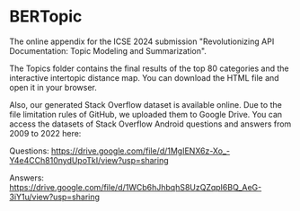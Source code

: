 # BERTopic

The online appendix for the ICSE 2024 submission "Revolutionizing API Documentation: Topic Modeling and Summarization".

The Topics folder contains the final results of the top 80 categories and the interactive intertopic distance map. You can download the HTML file and open it in your browser.

Also, our generated Stack Overflow dataset is available online. Due to the file limitation rules of GitHub, we uploaded them to Google Drive. You can access the datasets of Stack Overflow Android questions and answers from 2009 to 2022 here:

Questions: https://drive.google.com/file/d/1MgIENX6z-Xo_-Y4e4CCh810nydUpoTkI/view?usp=sharing

Answers: https://drive.google.com/file/d/1WCb6hJhbqhS8UzQZqpI6BQ_AeG-3iY1u/view?usp=sharing
